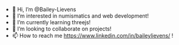 - 👋 Hi, I’m @Bailey-Lievens
- 👀 I’m interested in numismatics and web development!
- 🌱 I’m currently learning threejs!
- 💞️ I’m looking to collaborate on projects!
- 📫 How to reach me https://www.linkedin.com/in/baileylievens/ !
